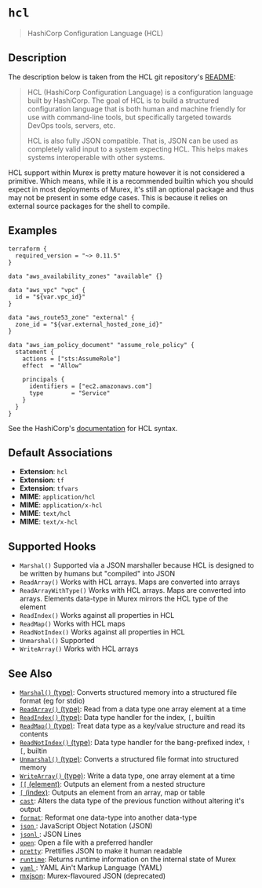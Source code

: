# `hcl`

> HashiCorp Configuration Language (HCL)

## Description

The description below is taken from the HCL git repository's [README](https://github.com/hashicorp/hcl):

> HCL (HashiCorp Configuration Language) is a configuration language built by
> HashiCorp. The goal of HCL is to build a structured configuration language
> that is both human and machine friendly for use with command-line tools, but
> specifically targeted towards DevOps tools, servers, etc.
>
> HCL is also fully JSON compatible. That is, JSON can be used as completely
> valid input to a system expecting HCL. This helps makes systems interoperable
> with other systems.

HCL support within Murex is pretty mature however it is not considered a
primitive. Which means, while it is a recommended builtin which you should
expect in most deployments of Murex, it's still an optional package and
thus may not be present in some edge cases. This is because it relies on
external source packages for the shell to compile.

## Examples

    terraform {
      required_version = "~> 0.11.5"
    }

    data "aws_availability_zones" "available" {}

    data "aws_vpc" "vpc" {
      id = "${var.vpc_id}"
    }

    data "aws_route53_zone" "external" {
      zone_id = "${var.external_hosted_zone_id}"
    }

    data "aws_iam_policy_document" "assume_role_policy" {
      statement {
        actions = ["sts:AssumeRole"]
        effect  = "Allow"

        principals {
          identifiers = ["ec2.amazonaws.com"]
          type        = "Service"
        }
      }
    }

See the HashiCorp's [documentation](https://github.com/hashicorp/hcl) for HCL syntax.

## Default Associations

- **Extension**: `hcl`
- **Extension**: `tf`
- **Extension**: `tfvars`
- **MIME**: `application/hcl`
- **MIME**: `application/x-hcl`
- **MIME**: `text/hcl`
- **MIME**: `text/x-hcl`

## Supported Hooks

- `Marshal()`
  Supported via a JSON marshaller because HCL is designed to be written by humans but "compiled" into JSON
- `ReadArray()`
  Works with HCL arrays. Maps are converted into arrays
- `ReadArrayWithType()`
  Works with HCL arrays. Maps are converted into arrays. Elements data-type in Murex mirrors the HCL type of the element
- `ReadIndex()`
  Works against all properties in HCL
- `ReadMap()`
  Works with HCL maps
- `ReadNotIndex()`
  Works against all properties in HCL
- `Unmarshal()`
  Supported
- `WriteArray()`
  Works with HCL arrays

## See Also

- [`Marshal()` (type)](/apis/Marshal.md):
  Converts structured memory into a structured file format (eg for stdio)
- [`ReadArray()` (type)](/apis/ReadArray.md):
  Read from a data type one array element at a time
- [`ReadIndex()` (type)](/apis/ReadIndex.md):
  Data type handler for the index, `[`, builtin
- [`ReadMap()` (type)](/apis/ReadMap.md):
  Treat data type as a key/value structure and read its contents
- [`ReadNotIndex()` (type)](/apis/ReadNotIndex.md):
  Data type handler for the bang-prefixed index, `![`, builtin
- [`Unmarshal()` (type)](/apis/Unmarshal.md):
  Converts a structured file format into structured memory
- [`WriteArray()` (type)](/apis/WriteArray.md):
  Write a data type, one array element at a time
- [`[[` (element)](/commands/element.md):
  Outputs an element from a nested structure
- [`[` (index)](/commands/index2.md):
  Outputs an element from an array, map or table
- [`cast`](/commands/cast.md):
  Alters the data type of the previous function without altering it's output
- [`format`](/commands/format.md):
  Reformat one data-type into another data-type
- [`json` ](/types/json.md):
  JavaScript Object Notation (JSON)
- [`jsonl` ](/types/jsonl.md):
  JSON Lines
- [`open`](/commands/open.md):
  Open a file with a preferred handler
- [`pretty`](/commands/pretty.md):
  Prettifies JSON to make it human readable
- [`runtime`](/commands/runtime.md):
  Returns runtime information on the internal state of Murex
- [`yaml` ](/types/yaml.md):
  YAML Ain't Markup Language (YAML)
- [mxjson](/types/mxjson.md):
  Murex-flavoured JSON (deprecated)
